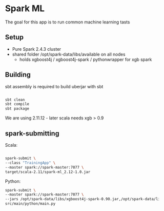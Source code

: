 # Spark ML

The goal for this app is to run common machine learning tasts

## Setup

- Pure Spark 2.4.3 cluster
- shared folder /opt/spark-data/libs/available on all nodes
  - holds xgboost4j / xgboost4j-spark / pythonwrapper for xgb spark

## Building

sbt assembly is required to build uberjar with sbt

```Bash

sbt clean
sbt compile
sbt package

```

We are using 2.11.12 - later scala needs xgb > 0.9


## spark-submitting

Scala:

```Bash

spark-submit \
--class "TrainingApp" \
--master spark://spark-master:7077 \
target/scala-2.11/spark-ml_2.12-1.0.jar

```

Python:

```Bash
spark-submit \
--master spark://spark-master:7077 \
--jars /opt/spark-data/libs/xgboost4j-spark-0.90.jar,/opt/spark-data/libs/xgboost4j-0.90.jar \
src/main/python/main.py
```


